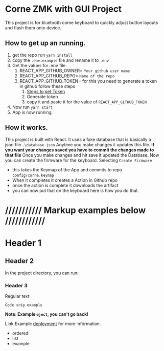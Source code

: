 
# Corne ZMK with GUI Project
This project is for bluetooth corne keyboard to quickly adjust button layouts and 
flash them onto device.

## How to get up an running.
1. get the repo run `yarn install`
2. copy the `.env.example` file and rename it to `.env`
3. Get the values for .env file.
   1. REACT_APP_GITHUB_OWNER= `Your github user name` 
   2. REACT_APP_GITHUB_REPO= `Name of the repo`
   3. REACT_APP_GITHUB_TOKEN= for this you need to generate a token in github follow these steps
       1. [Steps to get Token]( https://docs.github.com/en/authentication/keeping-your-account-and-data-secure/managing-your-personal-access-tokens) 
       2. Generate token 
       3. copy it and paste it for the value of `REACT_APP_GITHUB_TOKEN`
 4. Now run `yarn start`
 5. App is now running.

## How it works.
This project is built with React.
It uses a fake database that is basically a json file `.\database.json`
Anytime you make changes it updates this file.
**If you want your changes saved you have to commit the changes made to that file** 
Once you make changes and hit save it updated the Database.
Now you can create the firmware for the keyboard.
Selecting `Create Firmware`
- this takes the Keymap of the App and commits to repo `config/corne.keymap` 
- When it completes it creates a Action in Github repo 
- once the action is complete it downloads the artifact
- you can now put that on the keyboard here is how you do that.


# /////////// Markup examples below ////////////

# Header 1

## Header 2

In the project directory, you can run:

### Header 3 

Regular text

 `Code snip example`

**Note: Example  `eject`, you can't go back!**

Link Example [deployment](https://facebook.github.io/create-react-app/docs/deployment) for more information.

- ordered
- list
- example

